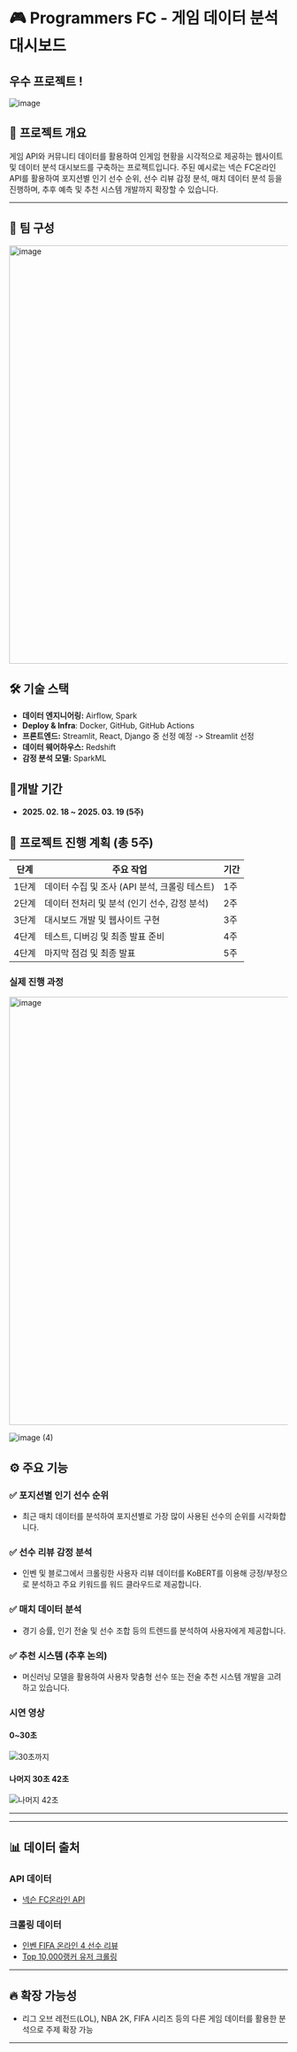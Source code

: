 # 🎮 Programmers FC - 게임 데이터 분석 대시보드

## 우수 프로젝트 !
![image](https://github.com/user-attachments/assets/54f5b68b-a98c-4e36-add9-3f49579f1281)

## 📌 프로젝트 개요

게임 API와 커뮤니티 데이터를 활용하여 인게임 현황을 시각적으로 제공하는 웹사이트 및 데이터 분석 대시보드를 구축하는 프로젝트입니다. 주된 예시로는 넥슨 FC온라인 API를 활용하여 포지션별 인기 선수 순위, 선수 리뷰 감정 분석, 매치 데이터 분석 등을 진행하며, 추후 예측 및 추천 시스템 개발까지 확장할 수 있습니다.

---
## 👥 팀 구성
<img width="756" alt="image" src="https://github.com/user-attachments/assets/968cf58b-424b-424d-adf6-acf8119310ca" />

## 🛠 기술 스택
- **데이터 엔지니어링:** Airflow, Spark
- **Deploy & Infra**: Docker, GitHub, GitHub Actions
- **프론트엔드:** Streamlit, React, Django 중 선정 예정 -> Streamlit 선정
- **데이터 웨어하우스:** Redshift
- **감정 분석 모델:** SparkML

## 📆개발 기간
- **2025. 02. 18 ~ 2025. 03. 19 (5주)**
       
## 🚩 프로젝트 진행 계획 (총 5주)
| 단계 | 주요 작업 | 기간 |
|------|-----------|-------|
| 1단계 | 데이터 수집 및 조사 (API 분석, 크롤링 테스트) | 1주 |
| 2단계 | 데이터 전처리 및 분석 (인기 선수, 감정 분석) | 2주 |
| 3단계 | 대시보드 개발 및 웹사이트 구현 | 3주 |
| 4단계 | 테스트, 디버깅 및 최종 발표 준비 | 4주 |
| 4단계 | 마지막 점검 및 최종 발표 | 5주 |
### 실제 진행 과정

<img width="774" alt="image" src="https://github.com/user-attachments/assets/3c2add23-0163-496d-a425-ad5b243cada2" />

![image (4)](https://github.com/user-attachments/assets/2be3eecf-bb28-45c4-92e9-0abadf8dbc86)

## ⚙️ 주요 기능

### ✅ 포지션별 인기 선수 순위
- 최근 매치 데이터를 분석하여 포지션별로 가장 많이 사용된 선수의 순위를 시각화합니다.

### ✅ 선수 리뷰 감정 분석
- 인벤 및 블로그에서 크롤링한 사용자 리뷰 데이터를 KoBERT를 이용해 긍정/부정으로 분석하고 주요 키워드를 워드 클라우드로 제공합니다.

### ✅ 매치 데이터 분석
- 경기 승률, 인기 전술 및 선수 조합 등의 트렌드를 분석하여 사용자에게 제공합니다.

### ✅ 추천 시스템 (추후 논의)
- 머신러닝 모델을 활용하여 사용자 맞춤형 선수 또는 전술 추천 시스템 개발을 고려하고 있습니다.

### 시연 영상
#### 0~30초
![30초까지](https://github.com/user-attachments/assets/9d24657f-34d9-4360-a8b2-71d0114208fc)


#### 나머지 30초 42초
![나머지 42초](https://github.com/user-attachments/assets/359726d6-b3a8-46aa-abf3-f3f9786a68dd)

---



---

## 📊 데이터 출처

### API 데이터
- [넥슨 FC온라인 API](https://openapi.nexon.com/ko/game/fconline/?id=2)

### 크롤링 데이터
- [인벤 FIFA 온라인 4 선수 리뷰](https://fifaonline4.inven.co.kr/dataninfo/player/?code=216001088)
- [Top 10,000랭커 유저 크롤링](https://fconline.nexon.com/datacenter/rank)

---


## 🔥 확장 가능성
- 리그 오브 레전드(LOL), NBA 2K, FIFA 시리즈 등의 다른 게임 데이터를 활용한 분석으로 주제 확장 가능

---



